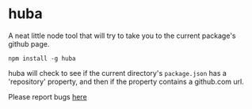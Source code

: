 # huba
A neat little node tool that will try to take you to the current package's github page.

`npm install -g huba`

huba will check to see if the current directory's `package.json` has a 'repository' property, and then if the property contains a github.com url.

Please report bugs [here](https://github.com/nickroberts404/huba/issues)